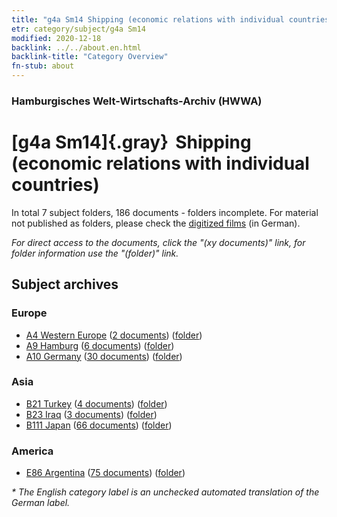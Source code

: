 ```yaml
---
title: "g4a Sm14 Shipping (economic relations with individual countries)"
etr: category/subject/g4a Sm14
modified: 2020-12-18
backlink: ../../about.en.html
backlink-title: "Category Overview"
fn-stub: about
---
```


### Hamburgisches Welt-Wirtschafts-Archiv (HWWA)
# [g4a Sm14]{.gray}&#8201; Shipping (economic relations with individual countries)&#160; 





In total 7 subject folders, 186 documents - folders incomplete.
For material not published as folders, please check the [digitized films](/film/h1_sh) (in German).

_For direct access to the documents, click the "(xy documents)" link, for folder information use the "(folder)" link._

## Subject archives



### Europe

- [A4 Western Europe](../../../geo/about.en.html#A4) (<a href="https://dfg-viewer.de/show/?tx_dlf[id]=https://pm20.zbw.eu/mets/sh/1408xx/140897/1445xx/144544/public.mets.en.xml" target="_blank">2 documents</a>) ([folder](http://purl.org/pressemappe20/folder/sh/140897,144544))
- [A9 Hamburg](../../../geo/about.en.html#A9) (<a href="https://dfg-viewer.de/show/?tx_dlf[id]=https://pm20.zbw.eu/mets/sh/1409xx/140905/1445xx/144544/public.mets.en.xml" target="_blank">6 documents</a>) ([folder](http://purl.org/pressemappe20/folder/sh/140905,144544))
- [A10 Germany](../../../geo/about.en.html#A10) (<a href="https://dfg-viewer.de/show/?tx_dlf[id]=https://pm20.zbw.eu/mets/sh/1261xx/126128/1445xx/144544/public.mets.en.xml" target="_blank">30 documents</a>) ([folder](http://purl.org/pressemappe20/folder/sh/126128,144544))

### Asia

- [B21 Turkey](../../../geo/about.en.html#B21) (<a href="https://dfg-viewer.de/show/?tx_dlf[id]=https://pm20.zbw.eu/mets/sh/1411xx/141111/1445xx/144544/public.mets.en.xml" target="_blank">4 documents</a>) ([folder](http://purl.org/pressemappe20/folder/sh/141111,144544))
- [B23 Iraq](../../../geo/about.en.html#B23) (<a href="https://dfg-viewer.de/show/?tx_dlf[id]=https://pm20.zbw.eu/mets/sh/1411xx/141113/1445xx/144544/public.mets.en.xml" target="_blank">3 documents</a>) ([folder](http://purl.org/pressemappe20/folder/sh/141113,144544))
- [B111 Japan](../../../geo/about.en.html#B111) (<a href="https://dfg-viewer.de/show/?tx_dlf[id]=https://pm20.zbw.eu/mets/sh/1412xx/141272/1445xx/144544/public.mets.en.xml" target="_blank">66 documents</a>) ([folder](http://purl.org/pressemappe20/folder/sh/141272,144544))

### America

- [E86 Argentina](../../../geo/about.en.html#E86) (<a href="https://dfg-viewer.de/show/?tx_dlf[id]=https://pm20.zbw.eu/mets/sh/1416xx/141692/1445xx/144544/public.mets.en.xml" target="_blank">75 documents</a>) ([folder](http://purl.org/pressemappe20/folder/sh/141692,144544))


_* The English category label is an unchecked automated translation of the German label._

